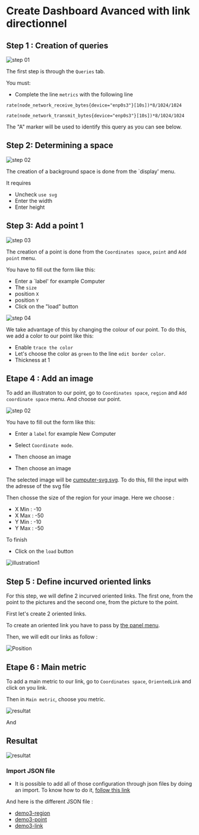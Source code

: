 # Create Dashboard Avanced with link  directionnel



## Step 1 : Creation of queries

![step 01](../../screenshots/demo/tutorial3/query.jpg)

The first step is through the `Queries` tab.

You must:

- Complete the line `metrics` with the following line

```
rate(node_network_receive_bytes{device="enp0s3"}[10s])*8/1024/1024

rate(node_network_transmit_bytes{device="enp0s3"}[10s])*8/1024/1024
```

The "A" marker will be used to identify this query as you can see below.




## Step 2: Determining a space



![step 02](../../screenshots/demo/tutorial3/display.jpg)


The creation of a background space is done from the `display' menu.

It requires 

- Uncheck `use svg`
- Enter the width
- Enter height



## Step 3: Add a point 1

![step 03](../../screenshots/demo/tutorial3/point1.png)


The creation of a point is done from the `Coordinates space`, `point` and `Add point` menu.

You have to fill out the form like this: 

- Enter a `label' for example Computer
- The `size` 
- position `X`
- position `Y`
- Click on the "load" button




![step 04](../../screenshots/demo/tutorial3/point1-color.jpg)

We take advantage of this by changing the colour of our point. To do this, we add a color to our point like this: 

- Enable `trace the color`
- Let's choose the color as `green` to the line `edit border color`.
- Thickness at 1



## Etape 4 : Add an image 


To add an illustraton to our point, go to `Coordinates space`, `region` and `Add coordinate space` menu. And choose our point.

![step 02](../../screenshots/demo/tutorial2/CoordinateMode.png)

You have to fill out the form like this: 

- Enter a `label` for example New Computer
- Select `Coordinate mode`.
- Then choose an image

- Then choose an image

The selected image will be [cumputer-svg.svg](../../resource/computer-svg.svg). To do this, fill the input with the adresse of the svg file

Then chosse the size of the region for your image. Here we choose :
- X Min : -10
- X Max : -50
- Y Min : -10
- Y Max : -50

To finish
- Click on the `load` button


![illustration1](../../screenshots/demo/tutorial3/illustration1.jpg)





## Step 5 : Define incurved oriented links

For this step, we will define 2 incurved oriented links. The first one, from the point to the pictures and the second one, from the picture to the point.

First let's create 2 oriented links.

To create an oriented link you have to pass by [the panel menu](../panel/panel-incurved-link.md).

Then, we will edit our links as follow :

![Position](../../screenshots/demo/tutorial3/PositionParameter.png)

## Etape 6 : Main metric

To add a main metric to our link, go to `Coordinates space`, `OrientedLink` and click on you link.

Then in `Main metric`, choose you metric.

![resultat](../../screenshots/demo/tutorial3/MainMetricLink.png)

And 




## Resultat


![resultat](../../screenshots/demo/tutorial3/resultat.png)



### Import JSON file

- It is possible to add all of those configuration through json files by doing an import. To know how to do it, [follow this link](../editor/import.md)

And here is the different JSON file :

- [demo3-region](../../resource/demo3-region.json) 
- [demo3-point](../../resource/demo3-point.json)
- [demo3-link](../../resource/demo3-link.json)

